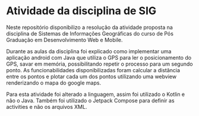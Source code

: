 # Atividade da disciplina de SIG

Neste repositório disponibilizo a resolução da atividade proposta na disciplina de Sistemas de Informações Geográficas do curso de Pós Graduação em Desenvolvimento Web e Mobile.

Durante as aulas da disciplina foi explicado como implementar uma aplicação android com Java que utiliza o GPS para ler o posicionamento do GPS, savar em memória, possibilitando repetir o processo para um segundo ponto. As funcionabilidades disponibilizadas foram calcular a distância entre os pontos e plotar cada um dos pontos utilizando uma webview renderizando o mapa do google maps.

Para esta atividade foi alterado a linguagem, assim foi utilizado o Kotlin e não o Java. Também foi utilizado o Jetpack Compose para definir as activities e não os arquivos XML.